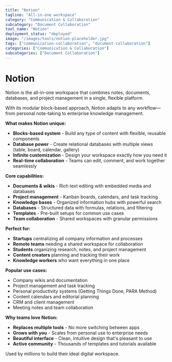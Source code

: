 ```yaml
---
title: "Notion"
tagline: "All-in-one workspace"
category: "Communication & Collaboration"
subcategory: "Document Collaboration"
tool_name: "Notion"
deployment_status: "deployed"
image: "/images/tools/notion-placeholder.jpg"
tags: ["communication-collaboration", "document-collaboration"]
categories: ["Communication & Collaboration"]
subcategories: ["Document Collaboration"]
---
```


# Notion

Notion is the all-in-one workspace that combines notes, documents, databases, and project management in a single, flexible platform.

With its modular block-based approach, Notion adapts to any workflow—from personal note-taking to enterprise knowledge management.

**What makes Notion unique:**
- **Blocks-based system** - Build any type of content with flexible, reusable components
- **Database power** - Create relational databases with multiple views (table, board, calendar, gallery)
- **Infinite customization** - Design your workspace exactly how you need it
- **Real-time collaboration** - Teams can edit, comment, and work together seamlessly

**Core capabilities:**
- **Documents & wikis** - Rich text editing with embedded media and databases
- **Project management** - Kanban boards, calendars, and task tracking
- **Knowledge bases** - Organized information hubs with powerful search
- **Databases** - Structured data with formulas, relations, and filtering
- **Templates** - Pre-built setups for common use cases
- **Team collaboration** - Shared workspaces with granular permissions

**Perfect for:**
- **Startups** centralizing all company information and processes
- **Remote teams** needing a shared workspace for collaboration
- **Students** organizing research, notes, and project management
- **Content creators** planning and tracking their work
- **Knowledge workers** who want everything in one place

**Popular use cases:**
- Company wikis and documentation
- Project management and task tracking
- Personal productivity systems (Getting Things Done, PARA Method)
- Content calendars and editorial planning
- CRM and client management
- Meeting notes and team collaboration

**Why teams love Notion:**
- **Replaces multiple tools** - No more switching between apps
- **Grows with you** - Scales from personal use to enterprise needs
- **Beautiful interface** - Clean, intuitive design that's pleasant to use
- **Active community** - Thousands of templates and tutorials available

Used by millions to build their ideal digital workspace.
